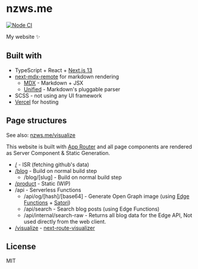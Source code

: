 # nzws.me

[![Node CI](https://github.com/nzws/nzws.me/actions/workflows/nodejs.yml/badge.svg)](https://github.com/nzws/nzws.me/actions/workflows/nodejs.yml)

My website ✨

## Built with

- TypeScript + React + [Next.js 13](https://nextjs.org/)
- [next-mdx-remote](https://npm.im/next-mdx-remote) for markdown rendering
  - [MDX](https://mdxjs.com/) - Markdown + JSX
  - [Unified](https://unifiedjs.com/) - Markdown's pluggable parser
- SCSS - not using any UI framework
- [Vercel](https://vercel.com) for hosting

## Page structures

See also: [nzws.me/visualize](https://nzws.me/visualize)

This website is built with [App Router](https://beta.nextjs.org) and all page components are rendered as Server Component & Static Generation.

- [/](https://nzws.me/) - ISR (fetching github's data)
- [/blog](https://nzws.me/blog) - Build on normal build step
  - /blog/[slug] - Build on normal build step
- [/product](https://nzws.me/product) - Static (WIP)
- /api - Serverless Functions
  - /api/og/[hash]/[base64] - Generate Open Graph image (using [Edge Functions](https://edge-runtime.vercel.sh/) + [Satori](https://github.com/vercel/satori))
  - /api/search - Search blog posts (using Edge Functions)
  - /api/internal/search-raw - Returns all blog data for the Edge API, Not used directly from the web client.
- [/visualize](https://nzws.me/visualize) - [next-route-visualizer](https://github.com/DiiiaZoTe/next-route-visualizer)

## License

MIT
